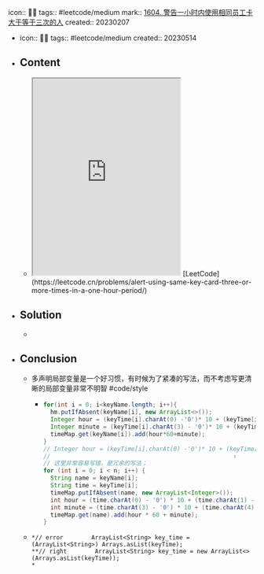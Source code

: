 icon:: 👨‍💻
tags:: #leetcode/medium
mark:: [1604. 警告一小时内使用相同员工卡大于等于三次的人](https://leetcode.cn/problems/alert-using-same-key-card-three-or-more-times-in-a-one-hour-period/)
created:: 20230207
- icon:: 👨‍💻
  tags:: #leetcode/medium
  created:: 20230514
- ## Content
  - <iframe src="https://leetcode.cn/problems/alert-using-same-key-card-three-or-more-times-in-a-one-hour-period" style="height: 400px"></iframe>
    [LeetCode](https://leetcode.cn/problems/alert-using-same-key-card-three-or-more-times-in-a-one-hour-period/)
- ## Solution
  -
- ## Conclusion
  - 多声明局部变量是一个好习惯，有时候为了紧凑的写法，而不考虑写更清晰的局部变量非常不明智 #code/style
    - ```java
      for(int i = 0; i<keyName.length; i++){
        hm.putIfAbsent(keyName[i], new ArrayList<>());
        Integer hour = (keyTime[i].charAt(0) -'0')* 10 + (keyTime[i].charAt(1) - '0');
        Integer minute = (keyTime[i].charAt(3) - '0')* 10 + (keyTime[i].charAt(4) - '0');
        timeMap.get(keyName[i]).add(hour*60+minute);
      }
      // Integer hour = (keyTime[i].charAt(0) -'0')* 10 + (keyTime[i].charAt(1) - '0');
      //                                                    ↑
      // 这里非常容易写错，是冗余的写法；
      for (int i = 0; i < n; i++) {
        String name = keyName[i];
        String time = keyTime[i];
        timeMap.putIfAbsent(name, new ArrayList<Integer>());
        int hour = (time.charAt(0) - '0') * 10 + (time.charAt(1) - '0');
        int minute = (time.charAt(3) - '0') * 10 + (time.charAt(4) - '0');
        timeMap.get(name).add(hour * 60 + minute);
      }
      ```
  - ```
    *// error        ArrayList<String> key_time = (ArrayList<String>) Arrays.asList(keyTime);
    **// right        ArrayList<String> key_time = new ArrayList<>(Arrays.asList(keyTime));
    *
    ```